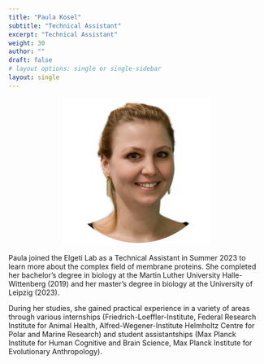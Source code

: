 ```yaml
---
title: "Paula Kosel"
subtitle: "Technical Assistant"
excerpt: "Technical Assistant"
weight: 30
author: ""
draft: false
# layout options: single or single-sidebar
layout: single
---
```

<center>
<img src="featured.jpg" alt="Paula" style="width:290px;height:290px;">
</center>

Paula joined the Elgeti Lab as a Technical Assistant in Summer 2023 to learn more about the complex field of membrane proteins. She completed her bachelor’s degree in biology at the Martin Luther University Halle-Wittenberg (2019) and her master’s degree in biology at the University of Leipzig (2023).

During her studies, she gained practical experience in a variety of areas through various internships (Friedrich-Loeffler-Institute, Federal Research Institute for Animal Health, Alfred-Wegener-Institute Helmholtz Centre for Polar and Marine Research) and student assistantships (Max Planck Institute for Human Cognitive and Brain Science, Max Planck Institute for Evolutionary Anthropology).
